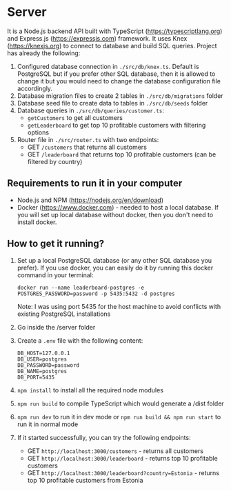 # Server

It is a Node.js backend API built with TypeScript (https://typescriptlang.org) and Express.js (https://expressjs.com) framework. It uses Knex (https://knexjs.org) to connect to database and build SQL queries. Project has already the following:
1) Configured database connection in `./src/db/knex.ts`. Default is PostgreSQL but if you prefer other SQL database, then it is allowed to change it but you would need to change the database configuration file accordingly.
2) Database migration files to create 2 tables in `./src/db/migrations` folder
3) Database seed file to create data to tables in `./src/db/seeds` folder
4) Database queries in `./src/db/queries/customer.ts`:
   - `getCustomers` to get all customers
   - `getLeaderboard` to get top 10 profitable customers with filtering options
5) Router file in `./src/router.ts` with two endpoints:
   - GET `/customers` that returns all customers
   - GET `/leaderboard` that returns top 10 profitable customers (can be filtered by country)

## Requirements to run it in your computer
* Node.js and NPM (https://nodejs.org/en/download)
* Docker (https://www.docker.com) - needed to host a local database. If you will set up local database without docker, then you don't need to install docker.

## How to get it running?
1) Set up a local PostgreSQL database (or any other SQL database you prefer). If you use docker, you can easily do it by running this docker command in your terminal:
   ```
   docker run --name leaderboard-postgres -e POSTGRES_PASSWORD=password -p 5435:5432 -d postgres
   ```
   Note: I was using port 5435 for the host machine to avoid conflicts with existing PostgreSQL installations

2) Go inside the /server folder
3) Create a `.env` file with the following content:
   ```
   DB_HOST=127.0.0.1
   DB_USER=postgres
   DB_PASSWORD=password
   DB_NAME=postgres
   DB_PORT=5435
   ```
4) `npm install` to install all the required node modules
5) `npm run build` to compile TypeScript which would generate a /dist folder
6) `npm run dev` to run it in dev mode or `npm run build && npm run start` to run it in normal mode
7) If it started successfully, you can try the following endpoints:
   - GET `http://localhost:3000/customers` - returns all customers
   - GET `http://localhost:3000/leaderboard` - returns top 10 profitable customers
   - GET `http://localhost:3000/leaderboard?country=Estonia` - returns top 10 profitable customers from Estonia
